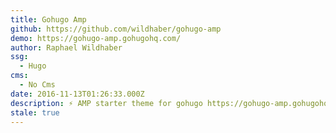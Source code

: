 ```yaml
---
title: Gohugo Amp
github: https://github.com/wildhaber/gohugo-amp
demo: https://gohugo-amp.gohugohq.com/
author: Raphael Wildhaber
ssg:
  - Hugo
cms:
  - No Cms
date: 2016-11-13T01:26:33.000Z
description: ⚡ AMP starter theme for gohugo https://gohugo-amp.gohugohq.com
stale: true
---
```

